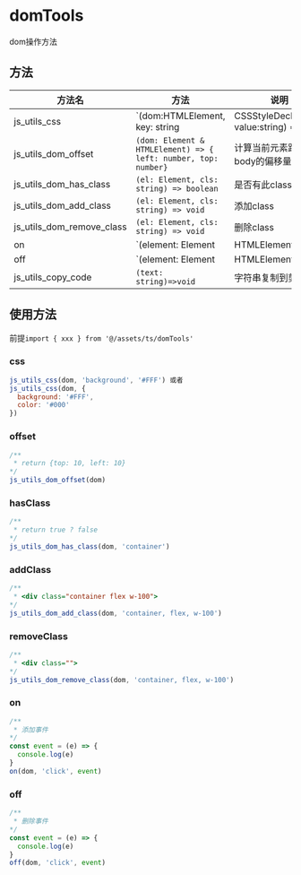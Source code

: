 # domTools

dom操作方法

## 方法

| 方法名    |                                 方法                              | 说明              |
| -------- | ------------------------------------------------------------------ | ---------------- |
| js_utils_css      | `(dom:HTMLElement, key: string | CSSStyleDeclaration, value:string) => void`   | 给元素设置样式     |
| js_utils_dom_offset   |  `(dom: Element & HTMLElement) => { left: number, top: number}`   | 计算当前元素距离body的偏移量 |
| js_utils_dom_has_class | `(el: Element, cls: string) => boolean`  | 是否有此class          |
| js_utils_dom_add_class  | `(el: Element, cls: string) => void` | 添加class      |
| js_utils_dom_remove_class  | `(el: Element, cls: string) => void` | 删除class      |
| on  | `(element: Element | HTMLElement | Document | Window, event: string, handler: EventListener | EventListenerObject)=>void` | 绑定事件      |
| off  | `(element: Element | HTMLElement | Document | Window, event: string, handler: EventListener | EventListenerObject)=>void` | 移除事件      |
| js_utils_copy_code  | `(text: string)=>void` | 字符串复制到剪切板      |

## 使用方法

前提`import { xxx } from '@/assets/ts/domTools'`

### css
```js
js_utils_css(dom, 'background', '#FFF') 或者
js_utils_css(dom, {
  background: '#FFF',
  color: '#000' 
})
```

### offset
```js
/**
 * return {top: 10, left: 10}
*/
js_utils_dom_offset(dom)

```

### hasClass
```js
/**
 * return true ? false
*/
js_utils_dom_has_class(dom, 'container')

```

### addClass
```js
/**
 * <div class="container flex w-100">
*/
js_utils_dom_add_class(dom, 'container, flex, w-100')

```
### removeClass
```js
/**
 * <div class="">
*/
js_utils_dom_remove_class(dom, 'container, flex, w-100')

```

### on
```js
/**
 * 添加事件
*/
const event = (e) => {
  console.log(e)
}
on(dom, 'click', event)

```

### off
```js
/**
 * 删除事件
*/
const event = (e) => {
  console.log(e)
}
off(dom, 'click', event)

```

